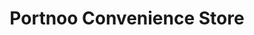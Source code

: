 ---
title: "Portnoo Convenience Store"
url: /portnoo/portnoo-convenience-store/
shop: convenience
---
